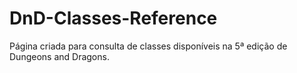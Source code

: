 # DnD-Classes-Reference
Página criada para consulta de classes disponíveis na 5ª edição de Dungeons and Dragons.
